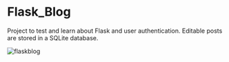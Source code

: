 # Flask_Blog
Project to test and learn about Flask and user authentication.
Editable posts are stored in a SQLite database.

![flaskblog](https://user-images.githubusercontent.com/72814986/111636993-4b029900-87f9-11eb-904d-ee2f78a9e5dd.PNG)
